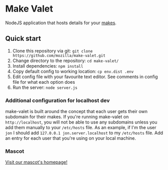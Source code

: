 # Make Valet

NodeJS application that hosts details for your [makes](https://github.com/mozilla/MakeAPI).

## Quick start

1. Clone this repository via git: `git clone https://github.com/mozilla/make-valet.git`
2. Change directory to the repository: `cd make-valet/`
3. Install dependencies: `npm install`
4. Copy default config to working location: `cp env.dist .env`
5. Edit config file with your favourite text editor. See comments in config file for what each option does
6. Run the server: `node server.js`

### Additional configuration for localhost dev

make-valet is built around the concept that each user gets their own subdomain for their makes. If you're running make-valet on `http://localhost`, you will not be able to use any subdomains unless you add them manually to your `/etc/hosts` file. As an example, if I'm the user `jon` I should add `127.0.0.1 jon.server.localhost` to my `/etc/hosts` file. Add an entry for each user that you're using on your local machine.

### Mascot ###
[Visit our mascot's homepage!](https://www.makes.org/thimble/makevalet)
